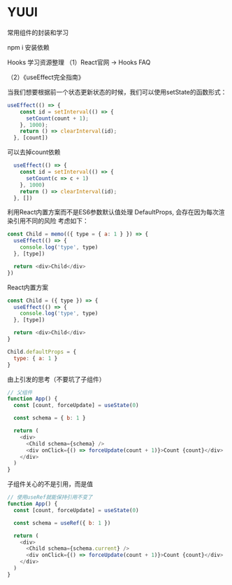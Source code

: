 # YUUI
常用组件的封装和学习

npm i 安装依赖

Hooks 学习资源整理
 （1）React官网 -> Hooks FAQ

 （2）《useEffect完全指南》

当我们想要根据前一个状态更新状态的时候，我们可以使用setState的函数形式：

```js
useEffect(() => {
    const id = setInterval(() => {
      setCount(count + 1);
    }, 1000);
    return () => clearInterval(id);
  }, [count])
```
可以去掉count依赖
```js
  useEffect(() => {
    const id = setInterval(() => {
      setCount(c => c + 1)
    }, 1000)
    return () => clearInterval(id);
  }, [])
```
利用React内置方案而不是ES6参数默认值处理 DefaultProps, 
会存在因为每次渲染引用不同的风险
考虑如下：
```js
const Child = memo(({ type = { a: 1 } }) => {
  useEffect(() => {
    console.log('type', type)
  }, [type])

  return <div>Child</div>
})
```
React内置方案
```js
const Child = ({ type }) => {
  useEffect(() => {
    console.log('type', type)
  }, [type])

  return <div>Child</div>
}

Child.defaultProps = {
  type: { a: 1 }
}
```
由上引发的思考（不要坑了子组件）
```js
// 父组件
function App() {
  const [count, forceUpdate] = useState(0)

  const schema = { b: 1 }

  return (
    <div>
      <Child schema={schema} />
      <div onClick={() => forceUpdate(count + 1)}>Count {count}</div>
    </div>
  )
}
```
子组件关心的不是引用，而是值
```js
// 使用useRef就能保持引用不变了
function App() {
  const [count, forceUpdate] = useState(0)

  const schema = useRef({ b: 1 })

  return (
    <div>
      <Child schema={schema.current} />
      <div onClick={() => forceUpdate(count + 1)}>Count {count}</div>
    </div>
  )
}
```